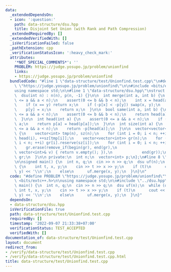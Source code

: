 ```yaml
---
data:
  _extendedDependsOn:
  - icon: ':question:'
    path: data-structure/dsu.hpp
    title: Disjoint Set Union (with Rank and Path Compression)
  _extendedRequiredBy: []
  _extendedVerifiedWith: []
  _isVerificationFailed: false
  _pathExtension: cpp
  _verificationStatusIcon: ':heavy_check_mark:'
  attributes:
    '*NOT_SPECIAL_COMMENTS*': ''
    PROBLEM: https://judge.yosupo.jp/problem/unionfind
    links:
    - https://judge.yosupo.jp/problem/unionfind
  bundledCode: "#line 1 \"data-structure/test/Unionfind.test.cpp\"\n#define PROBLEM\
    \ \"https://judge.yosupo.jp/problem/unionfind\"\n\n#include <bits/extc++.h>\n\n\
    using namespace std;\n\n#line 1 \"data-structure/dsu.hpp\"\nstruct dsu {\n public:\n\
    \  dsu(int n) : n(n), p(n, -1) {}\n\n  int merge(int a, int b) {\n    assert(0\
    \ <= a && a < n);\n    assert(0 <= b && b < n);\n    int x = head(a), y = head(b);\n\
    \    if (x == y) return x;\n    if (-p[x] < -p[y]) swap(x, y);\n    p[x] += p[y];\n\
    \    p[y] = x;\n    return x;\n  }\n\n  bool same(int a, int b) {\n    assert(0\
    \ <= a && a < n);\n    assert(0 <= b && b < n);\n    return head(a) == head(b);\n\
    \  }\n\n  int head(int a) {\n    assert(0 <= a && a < n);\n    if (p[a] < 0) return\
    \ a;\n    return p[a] = head(p[a]);\n  }\n\n  int size(int a) {\n    assert(0\
    \ <= a && a < n);\n    return -p[head(a)];\n  }\n\n  vector<vector<int>> groups()\
    \ {\n    vector<int> tmp(n), sz(n);\n    for (int i = 0; i < n; ++i) tmp[i] =\
    \ head(i), ++sz[tmp[i]];\n    vector<vector<int>> gr(n);\n    for (int i = 0;\
    \ i < n; ++i) gr[i].reserve(sz[i]);\n    for (int i = 0; i < n; ++i) gr[tmp[i]].push_back(i);\n\
    \    gr.erase(remove_if(begin(gr), end(gr),\n                       [&](const\
    \ vector<int>& v) { return v.empty(); }),\n             end(gr));\n    return\
    \ gr;\n  }\n\n private:\n  int n;\n  vector<int> p;\n};\n#line 8 \"data-structure/test/Unionfind.test.cpp\"\
    \n\nsigned main() {\n  int n, q;\n  cin >> n >> q;\n  dsu uf(n);\n  while (q--)\
    \ {\n    int t, x, y;\n    cin >> t >> x >> y;\n    if (t)\n      cout << uf.same(x,\
    \ y) << '\\n';\n    else\n      uf.merge(x, y);\n  }\n}\n"
  code: "#define PROBLEM \"https://judge.yosupo.jp/problem/unionfind\"\n\n#include\
    \ <bits/extc++.h>\n\nusing namespace std;\n\n#include \"../dsu.hpp\"\n\nsigned\
    \ main() {\n  int n, q;\n  cin >> n >> q;\n  dsu uf(n);\n  while (q--) {\n   \
    \ int t, x, y;\n    cin >> t >> x >> y;\n    if (t)\n      cout << uf.same(x,\
    \ y) << '\\n';\n    else\n      uf.merge(x, y);\n  }\n}"
  dependsOn:
  - data-structure/dsu.hpp
  isVerificationFile: true
  path: data-structure/test/Unionfind.test.cpp
  requiredBy: []
  timestamp: '2022-09-07 21:33:38+07:00'
  verificationStatus: TEST_ACCEPTED
  verifiedWith: []
documentation_of: data-structure/test/Unionfind.test.cpp
layout: document
redirect_from:
- /verify/data-structure/test/Unionfind.test.cpp
- /verify/data-structure/test/Unionfind.test.cpp.html
title: data-structure/test/Unionfind.test.cpp
---
```

